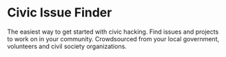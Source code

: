 # Civic Issue Finder
The easiest way to get started with civic hacking. Find issues and projects to work on in your community. Crowdsourced from your local government, volunteers and civil society organizations.
